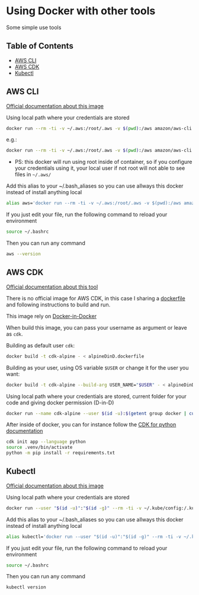 # Using Docker with other tools

Some simple use tools

## Table of Contents

- [AWS CLI](#aws-cli)
- [AWS CDK](#aws-cdk)
- [Kubectl](#kubectl)

## AWS CLI

[Official documentation about this image](https://hub.docker.com/r/amazon/aws-cli)

Using local path where your credentials are stored

```bash
docker run --rm -ti -v ~/.aws:/root/.aws -v $(pwd):/aws amazon/aws-cli <service> <command> <args>
```

e.g.:

```bash
docker run --rm -ti -v ~/.aws:/root/.aws -v $(pwd):/aws amazon/aws-cli s3 ls
```

* PS:
this docker will run using root inside of container, so if you configure your credentials using it, your local user if not root will not able to see files in `~/.aws/`

Add this alias to your ~/.bash_aliases so you can use allways this docker instead of install anything local

```bash
alias aws='docker run --rm -ti -v ~/.aws:/root/.aws -v $(pwd):/aws amazon/aws-cli'
```

If you just edit your file, run the following command to reload your environment

```bash
source ~/.bashrc
```

Then you can run any command

```bash
aws --version
```

## AWS CDK

[Official documentation about this tool](https://aws.amazon.com/cdk/)

There is no official image for AWS CDK, in this case I sharing a [dockerfile](./cdk/alpineDinD.dockerfile) and following instructions to build and run.

This image rely on [Docker-in-Docker](https://hub.docker.com/_/docker)

When build this image, you can pass your username as argument or leave as `cdk`.

Building as default user `cdk`:

```bash
docker build -t cdk-alpine - < alpineDinD.dockerfile
```

Building as your user, using OS variable `$USER` or change it for the user you want:

```bash
docker build -t cdk-alpine --build-arg USER_NAME="$USER" - < alpineDinD.dockerfile
```

Using local path where your credentials are stored, current folder for your code and giving docker permission (D-in-D)

```bash
docker run --name cdk-alpine --user $(id -u):$(getent group docker | cut -d: -f3) --privileged -v ${PWD}:/opt/app -v ~/.aws:/home/cdk/.aws -v ~/.docker:/home/cdk/.docker -v /var/run/docker.sock:/var/run/docker.sock -v "$PWD":/app -t -i --rm cdk-alpine
```

After inside of docker, you can for instance follow the [CDK for python documentation](https://docs.aws.amazon.com/cdk/v2/guide/work-with-cdk-python.html)

```bash
cdk init app --language python
source .venv/bin/activate
python -m pip install -r requirements.txt
```

## Kubectl

[Official documentation about this image](https://hub.docker.com/r/bitnami/kubectl/)

Using local path where your credentials are stored

```bash
docker run --user "$(id -u)":"$(id -g)" --rm -ti -v ~/.kube/config:/.kube/config bitnami/kubectl:latest <command> <args>
```

Add this alias to your ~/.bash_aliases so you can use allways this docker instead of install anything local

```bash
alias kubectl='docker run --user "$(id -u)":"$(id -g)" --rm -ti -v ~/.kube/config:/.kube/config bitnami/kubectl:latest'
```

If you just edit your file, run the following command to reload your environment

```bash
source ~/.bashrc
```

Then you can run any command

```bash
kubectl version
```
